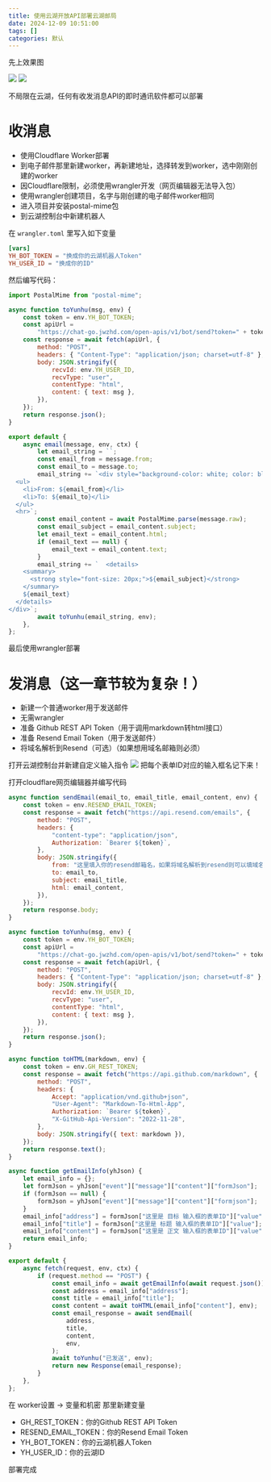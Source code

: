 ```yaml
---
title: 使用云湖开放API部署云湖邮局
date: 2024-12-09 10:51:00
tags: []
categories: 默认
---
```


先上效果图

![](https://s.rmimg.com/2024-11-21/1732152952-218009-2024-11-21-92212.png)
![](https://s.rmimg.com/2024-11-21/1732152956-884414-2024-11-21-92314.png)

不局限在云湖，任何有收发消息API的即时通讯软件都可以部署

# 收消息

- 使用Cloudflare Worker部署
- 到电子邮件那里新建worker，再新建地址，选择转发到worker，选中刚刚创建的worker
- 因Cloudflare限制，必须使用wrangler开发（网页编辑器无法导入包）
- 使用wrangler创建项目，名字与刚创建的电子邮件worker相同
- 进入项目并安装postal-mime包
- 到云湖控制台中新建机器人

在 `wrangler.toml` 里写入如下变量

```toml
[vars]
YH_BOT_TOKEN = "换成你的云湖机器人Token"
YH_USER_ID = "换成你的ID"
```

然后编写代码：

```javascript
import PostalMime from "postal-mime";

async function toYunhu(msg, env) {
    const token = env.YH_BOT_TOKEN;
    const apiUrl =
        "https://chat-go.jwzhd.com/open-apis/v1/bot/send?token=" + token;
    const response = await fetch(apiUrl, {
        method: "POST",
        headers: { "Content-Type": "application/json; charset=utf-8" },
        body: JSON.stringify({
            recvId: env.YH_USER_ID,
            recvType: "user",
            contentType: "html",
            content: { text: msg },
        }),
    });
    return response.json();
}

export default {
    async email(message, env, ctx) {
        let email_string = ``;
        const email_from = message.from;
        const email_to = message.to;
        email_string += `<div style="background-color: white; color: black;">
  <ul>
    <li>From: ${email_from}</li>
    <li>To: ${email_to}</li>
  </ul>
  <hr>`;
        const email_content = await PostalMime.parse(message.raw);
        const email_subject = email_content.subject;
        let email_text = email_content.html;
        if (email_text == null) {
            email_text = email_content.text;
        }
        email_string += `  <details>
    <summary>
      <strong style="font-size: 20px;">${email_subject}</strong>
    </summary>
    ${email_text}
  </details>
</div>`;
        await toYunhu(email_string, env);
    },
};
```

最后使用wrangler部署

# 发消息（这一章节较为复杂！）

- 新建一个普通worker用于发送邮件
- 无需wrangler
- 准备 Github REST API Token（用于调用markdown转html接口）
- 准备 Resend Email Token（用于发送邮件）
- 将域名解析到Resend（可选）（如果想用域名邮箱则必须）

打开云湖控制台并新建自定义输入指令
![](https://s.rmimg.com/2024-11-21/1732153422-509814-2024-11-21-94259.png)
把每个表单ID对应的输入框名记下来！

打开cloudflare网页编辑器并编写代码

```javascript
async function sendEmail(email_to, email_title, email_content, env) {
    const token = env.RESEND_EMAIL_TOKEN;
    const response = await fetch("https://api.resend.com/emails", {
        method: "POST",
        headers: {
            "content-type": "application/json",
            Authorization: `Bearer ${token}`,
        },
        body: JSON.stringify({
            from: "这里填入你的resend邮箱名，如果将域名解析到resend则可以填域名邮箱",
            to: email_to,
            subject: email_title,
            html: email_content,
        }),
    });
    return response.body;
}

async function toYunhu(msg, env) {
    const token = env.YH_BOT_TOKEN;
    const apiUrl =
        "https://chat-go.jwzhd.com/open-apis/v1/bot/send?token=" + token;
    const response = await fetch(apiUrl, {
        method: "POST",
        headers: { "Content-Type": "application/json; charset=utf-8" },
        body: JSON.stringify({
            recvId: env.YH_USER_ID,
            recvType: "user",
            contentType: "html",
            content: { text: msg },
        }),
    });
    return response.json();
}

async function toHTML(markdown, env) {
    const token = env.GH_REST_TOKEN;
    const response = await fetch("https://api.github.com/markdown", {
        method: "POST",
        headers: {
            Accept: "application/vnd.github+json",
            "User-Agent": "Markdown-To-Html-App",
            Authorization: `Bearer ${token}`,
            "X-GitHub-Api-Version": "2022-11-28",
        },
        body: JSON.stringify({ text: markdown }),
    });
    return response.text();
}

async function getEmailInfo(yhJson) {
    let email_info = {};
    let formJson = yhJson["event"]["message"]["content"]["formJson"];
    if (formJson == null) {
        formJson = yhJson["event"]["message"]["content"]["formjson"];
    }
    email_info["address"] = formJson["这里是 目标 输入框的表单ID"]["value"];
    email_info["title"] = formJson["这里是 标题 输入框的表单ID"]["value"];
    email_info["content"] = formJson["这里是 正文 输入框的表单ID"]["value"];
    return email_info;
}

export default {
    async fetch(request, env, ctx) {
        if (request.method == "POST") {
            const email_info = await getEmailInfo(await request.json());
            const address = email_info["address"];
            const title = email_info["title"];
            const content = await toHTML(email_info["content"], env);
            const email_response = await sendEmail(
                address,
                title,
                content,
                env,
            );
            await toYunhu("已发送", env);
            return new Response(email_response);
        }
    },
};
```

在 worker设置 -> 变量和机密 那里新建变量

- GH_REST_TOKEN：你的Github REST API Token
- RESEND_EMAIL_TOKEN：你的Resend Email Token
- YH_BOT_TOKEN：你的云湖机器人Token
- YH_USER_ID：你的云湖ID

部署完成
